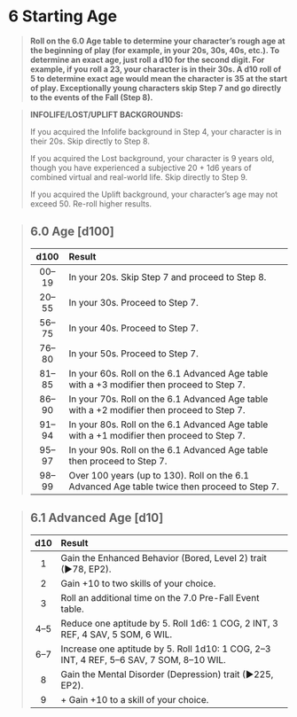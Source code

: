 # 6 Starting Age

<div class="no-margin">
<blockquote class="header-bg">

**Roll on the 6.0 Age table to determine your character’s rough age at the beginning of play (for example, in your 20s, 30s, 40s, etc.). To determine an exact age, just roll a d10 for the second digit. For example, if you roll a 23, your character is in their 30s. A d10 roll of 5 to determine exact age would mean the character is 35 at the start of play. Exceptionally young characters skip Step 7 and go directly to the events of the Fall (Step 8).**

</blockquote>

<blockquote>

**INFOLIFE/LOST/UPLIFT BACKGROUNDS:**

If you acquired the Infolife background in Step 4, your character is in their 20s. Skip directly to Step 8.

If you acquired the Lost background, your character is 9 years old, though you have experienced a subjective 20 + 1d6 years of combined virtual and real-world life. Skip directly to Step 9.

If you acquired the Uplift background, your character’s age may not exceed 50. Re-roll higher results.

</blockquote>
</div>

<blockquote class="table">

## 6.0 Age \[d100\]

<div class="tnw1">

| d100  | Result                                                                                       |
| :---: | :------------------------------------------------------------------------------------------- |
| 00–19 | In your 20s. Skip Step 7 and proceed to Step 8.                                              |
| 20–55 | In your 30s. Proceed to Step 7.                                                              |
| 56–75 | In your 40s. Proceed to Step 7.                                                              |
| 76–80 | In your 50s. Proceed to Step 7.                                                              |
| 81–85 | In your 60s. Roll on the 6.1 Advanced Age table with a +3 modifier then proceed to Step 7.   |
| 86–90 | In your 70s. Roll on the 6.1 Advanced Age table with a +2 modifier then proceed to Step 7.   |
| 91–94 | In your 80s. Roll on the 6.1 Advanced Age table with a +1 modifier then proceed to Step 7.   |
| 95–97 | In your 90s. Roll on the 6.1 Advanced Age table then proceed to Step 7.                      |
| 98–99 | Over 100 years (up to 130). Roll on the 6.1 Advanced Age table twice then proceed to Step 7. |

</div>
</blockquote>

<blockquote class="table">

## 6.1 Advanced Age \[d10\]

<div class="tnw1">

|  d10  | Result                                                                                  |
| :---: | :-------------------------------------------------------------------------------------- |
|   1   | Gain the Enhanced Behavior (Bored, Level 2) trait (▶78, EP2).                           |
|   2   | Gain +10 to two skills of your choice.                                                  |
|   3   | Roll an additional time on the 7.0 Pre-Fall Event table.                                |
|  4–5  | Reduce one aptitude by 5. Roll 1d6: 1 COG, 2 INT, 3 REF, 4 SAV, 5 SOM, 6 WIL.           |
|  6–7  | Increase one aptitude by 5. Roll 1d10: 1 COG, 2–3 INT, 4 REF, 5–6 SAV, 7 SOM, 8–10 WIL. |
|   8   | Gain the Mental Disorder (Depression) trait (▶225, EP2).                                |
|   9   | + Gain +10 to a skill of your choice.                                                   |

</div>
</blockquote>
